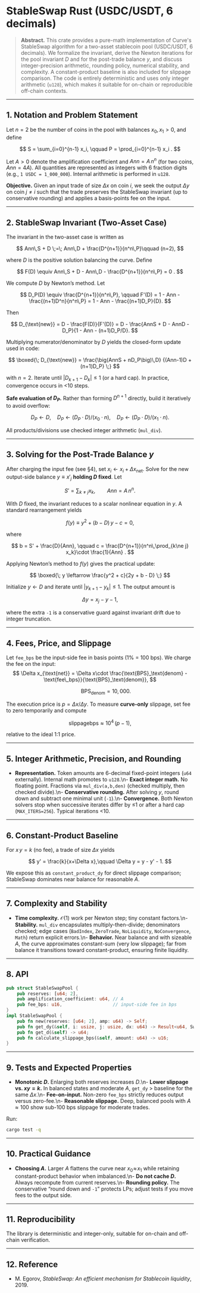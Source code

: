 # StableSwap Rust (USDC/USDT, 6 decimals)

> **Abstract.** This crate provides a pure-math implementation of Curve's StableSwap algorithm for a two-asset stablecoin pool (USDC/USDT, 6 decimals). We formalize the invariant, derive the Newton iterations for the pool invariant $D$ and for the post-trade balance $y$, and discuss integer-precision arithmetic, rounding policy, numerical stability, and complexity. A constant-product baseline is also included for slippage comparison. The code is entirely deterministic and uses only integer arithmetic (`u128`), which makes it suitable for on-chain or reproducible off-chain contexts.

---

## 1. Notation and Problem Statement

Let $n=2$ be the number of coins in the pool with balances $x_0, x_1>0$, and define

$$
S = \sum_{i=0}^{n-1} x_i, \qquad P = \prod_{i=0}^{n-1} x_i .
$$

Let $A>0$ denote the amplification coefficient and $Ann = A\,n^n$ (for two coins, $Ann=4A$). All quantities are represented as integers with 6 fraction digits (e.g., `1 USDC = 1_000_000`). Internal arithmetic is performed in $\mathtt{u128}$.

**Objective.** Given an input trade of size $\Delta x$ on coin $i$, we seek the output $\Delta y$ on coin $j\ne i$ such that the trade preserves the StableSwap invariant (up to conservative rounding) and applies a basis-points fee on the input.

---

## 2. StableSwap Invariant (Two-Asset Case)

The invariant in the two-asset case is written as

$$
Ann\,S + D \;=\; Ann\,D + \frac{D^{n+1}}{n^n\,P}\qquad (n=2),
$$

where $D$ is the positive solution balancing the curve. Define

$$
F(D) \equiv Ann\,S + D - Ann\,D - \frac{D^{n+1}}{n^n\,P} = 0 .
$$

We compute $D$ by Newton’s method. Let

$$
D_P(D) \equiv \frac{D^{n+1}}{n^n\,P}, \qquad 
F'(D) = 1 - Ann - \frac{(n+1)D^n}{n^n\,P}
     = 1 - Ann - \frac{(n+1)D_P}{D}.
$$

Then

$$
D_{\text{new}} 
= D - \frac{F(D)}{F'(D)}
= D - \frac{AnnS + D - AnnD - D_P}{1 - Ann - (n+1)D_P/D}.
$$

Multiplying numerator/denominator by $D$ yields the closed-form update used in code:

$$
\boxed{\; D_{\text{new}} = \frac{\big(AnnS + nD_P\big)\,D}
{(Ann-1)D + (n+1)D_P} \;}
$$

with $n=2$. Iterate until $|D_{k+1}-D_k|\le 1$ (or a hard cap). In practice, convergence occurs in <10 steps.

**Safe evaluation of $D_P$.** Rather than forming $D^{n+1}$ directly, build it iteratively to avoid overflow:

$$
D_P \leftarrow D,\quad 
D_P \leftarrow (D_P\cdot D)/(x_0\cdot n),\quad
D_P \leftarrow (D_P\cdot D)/(x_1\cdot n).
$$

All products/divisions use checked integer arithmetic (`mul_div`).

---

## 3. Solving for the Post-Trade Balance $y$

After charging the input fee (see §4), set $x_i \leftarrow x_i + \Delta x_{\text{net}}$. Solve for the new output-side balance $y\equiv x'_j$ **holding $D$ fixed**. Let

$$
S' = \sum_{k\ne j} x_k,\qquad Ann = A\,n^n .
$$

With $D$ fixed, the invariant reduces to a scalar nonlinear equation in $y$. A standard rearrangement yields

$$
f(y) \equiv y^2 + (b - D)\,y - c = 0,
$$

where

$$
b = S' + \frac{D}{Ann}, \qquad
c = \frac{D^{n+1}}{n^n\,\prod_{k\ne j} x_k}\cdot \frac{1}{Ann} .
$$

Applying Newton’s method to $f(y)$ gives the practical update:

$$
\boxed{\; y \leftarrow \frac{y^2 + c}{2y + b - D} \;}
$$

Initialize $y\gets D$ and iterate until $|y_{k+1}-y_k|\le 1$. The output amount is

$$
\Delta y = x_j - y - 1,
$$

where the extra `-1` is a conservative guard against invariant drift due to integer truncation.

---

## 4. Fees, Price, and Slippage

Let `fee_bps` be the input-side fee in basis points (1% = 100 bps). We charge the fee on the input:
$$
\Delta x_{\text{net}} = \Delta x\cdot \frac{\text{BPS}_\text{denom} - \text{fee\_bps}}{\text{BPS}_\text{denom}},
$$

$$
\qquad \text{BPS}_\text{denom}=10{,}000.
$$

The execution price is $p=\Delta x/\Delta y$. To measure **curve-only** slippage, set fee to zero temporarily and compute

$$
\text{slippagebps} \approx 10^4\,(p-1),
$$

relative to the ideal 1:1 price.

---

## 5. Integer Arithmetic, Precision, and Rounding

* **Representation.** Token amounts are 6-decimal fixed-point integers (`u64` externally). Internal math promotes to `u128`.\n- **Exact integer math.** No floating point. Fractions via `mul_div(a,b,den)` (checked multiply, then checked divide).\n- **Conservative rounding.** After solving $y$, round down and subtract one minimal unit (`-1`).\n- **Convergence.** Both Newton solvers stop when successive iterates differ by ≤1 or after a hard cap (`MAX_ITERS=256`). Typical iterations <10.

---

## 6. Constant-Product Baseline

For $x\,y=k$ (no fee), a trade of size $\Delta x$ yields

$$
y' = \frac{k}{x+\Delta x},\qquad \Delta y = y - y' - 1.
$$

We expose this as `constant_product_dy` for direct slippage comparison; StableSwap dominates near balance for reasonable $A$.

---

## 7. Complexity and Stability

* **Time complexity.** $\mathcal{O}(1)$ work per Newton step; tiny constant factors.\n- **Stability.** `mul_div` encapsulates multiply-then-divide; denominators checked; edge cases (`BadIndex`, `ZeroTrade`, `NoLiquidity`, `NoConvergence`, `Math`) return explicit errors.\n- **Behavior.** Near balance and with sizeable $A$, the curve approximates constant-sum (very low slippage); far from balance it transitions toward constant-product, ensuring finite liquidity.

---

## 8. API

```rust
pub struct StableSwapPool {
    pub reserves: [u64; 2],
    pub amplification_coefficient: u64, // A
    pub fee_bps: u16,                   // input-side fee in bps
}
impl StableSwapPool {
    pub fn new(reserves: [u64; 2], amp: u64) -> Self;
    pub fn get_dy(&self, i: usize, j: usize, dx: u64) -> Result<u64, SwapError>;
    pub fn get_d(&self) -> u64;
    pub fn calculate_slippage_bps(&self, amount: u64) -> u16;
}
```

---

## 9. Tests and Expected Properties

* **Monotonic $D$.** Enlarging both reserves increases $D$.\n- **Lower slippage vs. $x y=k$.** In balanced states and moderate $A$, `get_dy` > baseline for the same $\Delta x$.\n- **Fee-on-input.** Non-zero `fee_bps` strictly reduces output versus zero-fee.\n- **Reasonable slippage.** Deep, balanced pools with $A\approx100$ show sub-100 bps slippage for moderate trades.

Run:

```bash
cargo test -q
```

---

## 10. Practical Guidance

* **Choosing $A$.** Larger $A$ flattens the curve near $x_0\!\approx\!x_1$ while retaining constant-product behavior when imbalanced.\n- **Do not cache $D$.** Always recompute from current reserves.\n- **Rounding policy.** The conservative “round down and `-1`” protects LPs; adjust tests if you move fees to the output side.

---

## 11. Reproducibility

The library is deterministic and integer-only, suitable for on-chain and off-chain verification.

---

## 12. Reference

* M. Egorov, *StableSwap: An efficient mechanism for Stablecoin liquidity*, 2019.
